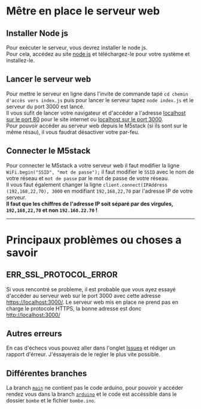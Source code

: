 # Mêtre en place le serveur web

  ## Installer Node js
  Pour exécuter le serveur, vous devrez installer le node js.  
  Pour cela, accédez au site [node js](https://nodejs.org/fr/download/) et téléchargez-le pour votre système et installez-le.  

  ## Lancer le serveur web
  Pour mettre le serveur en ligne dans l'invite de commande tapé `cd chemin d'accès vers index.js` puis pour lancer le serveur tapez `node index.js` et le serveur du port 3000 est lancé.  
  Il vous sufit de lancer votre navigateur et d'accéder a l'adresse [localhost sur le port 80](http://localhost/) pour le site internet ou [localhost sur le port 3000](http://localhost:3000/).  
  Pour pouvoir accéder au serveur web depuis le M5stack (si ils sont sur le même résau), il vous faudrat désactiver votre par-feu.  

  ## Connecter le M5stack
  Pour connecter le M5stack a votre serveur web il faut modifier la ligne `WiFi.begin("SSID", "mot de passe");` il faut modifier le `SSID` avec le nom de votre réseau et `mot de passe` par le mot de passe de votre réseau.  
  Il vous faut également changer la ligne `client.connect(IPAddress (192,168,22,70), 3000` en modifiant `192,168,22,70` par l'adresse IP de votre serveur.  
  __Il faut que les chiffres de l'adresse IP soit séparé par des virgules, `192,168,22,70` et non `192.168.22.70` !__

-----------------

# Principaux problèmes ou choses a savoir

  ## ERR_SSL_PROTOCOL_ERROR
  Si vous rencontré se probleme, il est probable que vous ayez essayé d'accéder au serveur web sur le port 3000 avec cette adresse [https://localhost:3000/](https://localhost:3000/). Le serveur web mis en place ne prend pas en charge le protocole HTTPS, la bonne adresse est donc [http://localhost:3000/](http://localhost:3000/)  
  
  ## Autres erreurs
  En cas d'échecs vous pouvez aller dans l'onglet [Issues](https://github.com/angerenage/SI_Ange/issues) et rédiger un rapport d'érreur. J'éssayerais de le regler le plus vite possible.  
  
  ## Différentes branches
  La branch [`main`](https://github.com/angerenage/SI_Ange/) ne contient pas le code arduino, pour pouvoir y accéder rendez vous dans la branch [`arduino`](https://github.com/angerenage/SI_Ange/tree/arduino) et le code est accéssible dans le dossier `bombe` et le fichier `bombe.ino`.  
